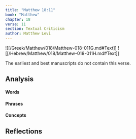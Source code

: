```yaml
---
title: "Matthew 18:11"
book: "Matthew"
chapter: 18
verse: 11
section: Textual Criticism
author: Matthew Levi
---
```

![[/Greek/Matthew/018/Matthew-018-011G.md#Text]]
![[/Hebrew/Matthew/018/Matthew-018-011H.md#Text]]

The earliest and best manuscripts do not contain this verse.

## Analysis

#### Words

#### Phrases

#### Concepts

## Reflections
